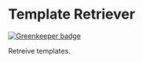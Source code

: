 # Template Retriever

[![Greenkeeper badge](https://badges.greenkeeper.io/kristianmandrup/package-retriever.svg)](https://greenkeeper.io/)

Retreive templates.

